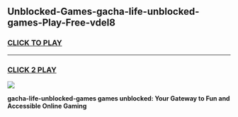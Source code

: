 
## Unblocked-Games-gacha-life-unblocked-games-Play-Free-vdel8
<h3>
<a href="https://premium76.site?title=gacha-life-unblocked-games&ref=18A">CLICK TO PLAY</a></h3>
<hr>

<h3>
<a href="https://premium76.site?title=gacha-life-unblocked-games&ref=18A">CLICK 2 PLAY</a>
  
</h3>

<a href="https://premium76.site?title=gacha-life-unblocked-games&ref=18A"><img src="https://clearcache.store/games.png"></a>


**gacha-life-unblocked-games games unblocked: Your Gateway to Fun and Accessible Online Gaming**
